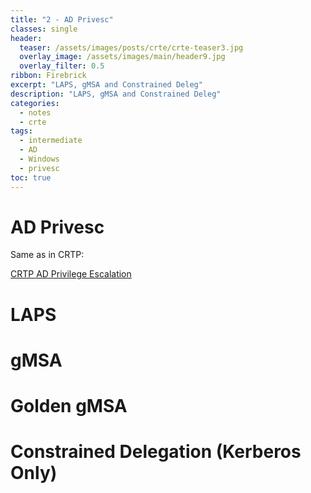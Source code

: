 ```yaml
---
title: "2 - AD Privesc"
classes: single
header:  
  teaser: /assets/images/posts/crte/crte-teaser3.jpg
  overlay_image: /assets/images/main/header9.jpg
  overlay_filter: 0.5
ribbon: Firebrick
excerpt: "LAPS, gMSA and Constrained Deleg"
description: "LAPS, gMSA and Constrained Deleg"
categories:
  - notes
  - crte
tags:
  - intermediate
  - AD
  - Windows
  - privesc 
toc: true
---
```


# AD Privesc

Same as in CRTP:

[CRTP AD Privilege Escalation](https://johnermac.github.io/notes/crtp/domprivesc/)

# LAPS

# gMSA

# Golden gMSA

# Constrained Delegation (Kerberos Only)
